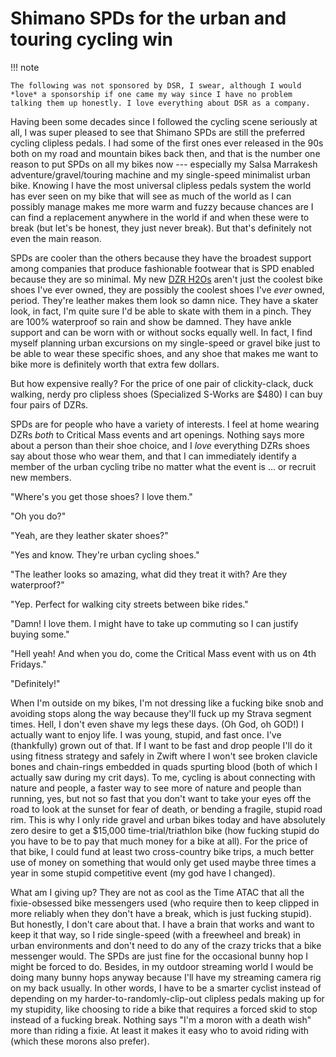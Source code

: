 # Shimano SPDs for the urban and touring cycling win

!!! note

    The following was not sponsored by DSR, I swear, although I would *love* a sponsorship if one came my way since I have no problem talking them up honestly. I love everything about DSR as a company.

Having been some decades since I followed the cycling scene seriously at all, I was super pleased to see that Shimano SPDs are still the preferred cycling clipless pedals. I had some of the first ones ever released in the 90s both on my road and mountain bikes back then, and that is the number one reason to put SPDs on all my bikes now --- especially my Salsa Marrakesh adventure/gravel/touring machine and my single-speed minimalist urban bike. Knowing I have the most universal clipless pedals system the world has ever seen on my bike that will see as much of the world as I can possibly manage makes me more warm and fuzzy because chances are I can find a replacement anywhere in the world if and when these were to break (but let's be honest, they just never break). But that's definitely not even the main reason.

SPDs are cooler than the others because they have the broadest support among companies that produce fashionable footwear that is SPD enabled because they are so minimal. My new [DZR H2Os](https://dzrshoes.com/products/h2o) aren't just the coolest bike shoes I've ever owned, they are possibly the coolest shoes I've *ever* owned, period. They're leather makes them look so damn nice. They have a skater look, in fact, I'm quite sure I'd be able to skate with them in a pinch. They are 100% waterproof so rain and show be damned. They have ankle support and can be worn with or without socks equally well. In fact, I find myself planning urban excursions on my single-speed or gravel bike just to be able to wear these specific shoes, and any shoe that makes me want to bike more is definitely worth that extra few dollars.

But how expensive really? For the price of one pair of clickity-clack, duck walking, nerdy pro clipless shoes (Specialized S-Works are \$480) I can buy four pairs of DZRs.

SPDs are for people who have a variety of interests. I feel at home wearing DZRs *both* to Critical Mass events and art openings. Nothing says more about a person than their shoe choice, and I *love* everything DZRs shoes say about those who wear them, and that I can immediately identify a member of the urban cycling tribe no matter what the event is ... or recruit new members.

"Where's you get those shoes? I love them."

"Oh you do?"

"Yeah, are they leather skater shoes?"

"Yes and know. They're urban cycling shoes."

"The leather looks so amazing, what did they treat it with? Are they waterproof?"

"Yep. Perfect for walking city streets between bike rides."

"Damn! I love them. I might have to take up commuting so I can justify buying some."

"Hell yeah! And when you do, come the Critical Mass event with us on 4th Fridays."

"Definitely!"

When I'm outside on my bikes, I'm not dressing like a fucking bike snob and avoiding stops along the way because they'll fuck up my Strava segment times. Hell, I don't even shave my legs these days. (Oh God, oh GOD!) I actually want to enjoy life. I was young, stupid, and fast once. I've (thankfully) grown out of that. If I want to be fast and drop people I'll do it using fitness strategy and safely in Zwift where I won't see broken clavicle bones and chain-rings embedded in quads spurting blood (both of which I actually saw during my crit days). To me, cycling is about connecting with nature and people, a faster way to see more of nature and people than running, yes, but not so fast that you don't want to take your eyes off the road to look at the sunset for fear of death, or bending a fragile, stupid road rim. This is why I only ride gravel and urban bikes today and have absolutely zero desire to get a \$15,000 time-trial/triathlon bike (how fucking stupid do you have to be to pay that much money for a bike at all). For the price of that bike, I could fund at least two cross-country bike trips, a much better use of money on something that would only get used maybe three times a year in some stupid competitive event (my god have I changed).

What am I giving up? They are not as cool as the Time ATAC that all the fixie-obsessed bike messengers used (who require then to keep clipped in more reliably when they don't have a break, which is just fucking stupid). But honestly, I don't care about that. I have a brain that works and want to keep it that way, so I ride single-speed (with a freewheel and break) in urban environments and don't need to do any of the crazy tricks that a bike messenger would. The SPDs are just fine for the occasional bunny hop I might be forced to do. Besides, in my outdoor streaming world I would be doing many bunny hops anyway because I'll have my streaming camera rig on my back usually. In other words, I have to be a smarter cyclist instead of depending on my harder-to-randomly-clip-out clipless pedals making up for my stupidity, like choosing to ride a bike that requires a forced skid to stop instead of a fucking break. Nothing says "I'm a moron with a death wish" more than riding a fixie. At least it makes it easy who to avoid riding with (which these morons also prefer).
